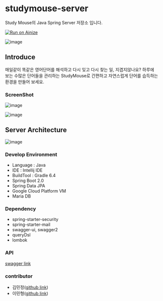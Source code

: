 # studymouse-server
Study Mouse의 Java Spring Server 저장소 입니다.

[![Run on Ainize](https://ainize.ai/static/images/run_on_ainize_button.svg)](https://ainize.web.app/redirect?git_repo=github.com/study-mouse/studymouse-server)

![image](https://user-images.githubusercontent.com/26458200/87861654-2e207800-c983-11ea-9532-9afb640d0b37.png)

## Introduce

매일같이 똑같은 영어단어를 해석하고 다시 잊고 다시 찾는 일, 지겹지않나요?
하루에 보는 수많은 단어들을 관리하는 StudyMouse로 간편하고 자연스럽게 단어를 습득하는 환경을 만들어 보세요.

### ScreenShot

![image](https://user-images.githubusercontent.com/34976178/87865194-47d6b500-c9ad-11ea-8c44-580ab13f6c82.png)

![image](https://user-images.githubusercontent.com/34976178/87865203-6472ed00-c9ad-11ea-9cd7-4ffa333a0b56.png)


## Server Architecture

![image](https://user-images.githubusercontent.com/34976178/87865630-ceda5c00-c9b2-11ea-8bfa-3c488872ee2c.png)

### Develop Environment

- Language : Java
- IDE : Intellij IDE
- BuildTool : Gradle 6.4
- Spring Boot 2.0
- Spring Data JPA
- Google Cloud Platform VM
- Maria DB

### Dependency
- spring-starter-security
- spring-starter-mail
- swagger-ui, swagger2
- queryDsl
- lombok

### API

[swagger link](http://192.168.219.111:8080/swagger-ui.html)

### contributor

- 김민정([github link](https://github.com/mjung1798))
- 이민형([github link](https://github.com/gobukgol))
